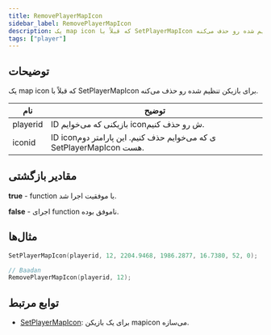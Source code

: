 ```yaml
---
title: RemovePlayerMapIcon
sidebar_label: RemovePlayerMapIcon
description: یک map icon که قبلاً با SetPlayerMapIcon برای بازیکن تنظیم شده رو حذف می‌کنه.
tags: ["player"]
---
```


## توضیحات

یک map icon که قبلاً با SetPlayerMapIcon برای بازیکن تنظیم شده رو حذف می‌کنه.

| نام     | توضیح                                                                     |
| -------- | ------------------------------------------------------------------------------- |
| playerid | ID بازیکنی که می‌خوایم iconش رو حذف کنیم.                                      |
| iconid   | ID iconی که می‌خوایم حذف کنیم. این پارامتر دوم SetPlayerMapIcon هست. |

## مقادیر بازگشتی

**true** - function با موفقیت اجرا شد.

**false** - اجرای function ناموفق بوده.

## مثال‌ها

```c
SetPlayerMapIcon(playerid, 12, 2204.9468, 1986.2877, 16.7380, 52, 0);

// Baadan
RemovePlayerMapIcon(playerid, 12);
```

## توابع مرتبط

- [SetPlayerMapIcon](/docs/scripting/functions/SetPlayerMapIcon): برای یک بازیکن mapicon می‌سازه.